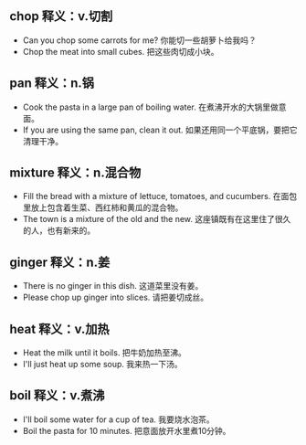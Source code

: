 ## chop 释义：v.切割
* Can you chop some carrots for me? 你能切一些胡萝卜给我吗？
* Chop the meat into small cubes. 把这些肉切成小块。

## pan 释义：n.锅
* Cook the pasta in a large pan of boiling water. 在煮沸开水的大锅里做意面。
* If you are using the same pan, clean it out. 如果还用同一个平底锅，要把它清理干净。

## mixture 释义：n.混合物
* Fill the bread with a mixture of lettuce, tomatoes, and cucumbers. 在面包里放上包含着生菜、西红柿和黄瓜的混合物。
* The town is a mixture of the old and the new. 这座镇既有在这里住了很久的人，也有新来的。

## ginger 释义：n.姜
* There is no ginger in this dish. 这道菜里没有姜。
* Please chop up ginger into slices. 请把姜切成丝。

## heat 释义：v.加热
* Heat the milk until it boils. 把牛奶加热至沸。
* I'll just heat up some soup. 我来热一下汤。

## boil 释义：v.煮沸
* I'll boil some water for a cup of tea. 我要烧水泡茶。
* Boil the pasta for 10 minutes. 把意面放开水里煮10分钟。
